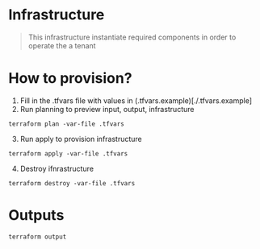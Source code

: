 # Infrastructure
> This infrastructure instantiate required components in order to operate the a tenant

# How to provision?
1. Fill in the .tfvars file with values in (.tfvars.example)[./.tfvars.example]
2. Run planning to preview input, output, infrastructure

```
terraform plan -var-file .tfvars
```
3. Run apply to provision infrastructure

```
terraform apply -var-file .tfvars
```
4. Destroy ifnrastructure

```
terraform destroy -var-file .tfvars
```

# Outputs
```
terraform output
```
